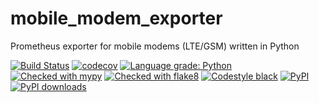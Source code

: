 # mobile_modem_exporter
Prometheus exporter for mobile modems (LTE/GSM) written in Python

[![Build Status](https://travis-ci.org/tykling/mobile_modem_exporter.svg?branch=master)](https://travis-ci.org/tykling/mobile_modem_exporter)
[![codecov](https://codecov.io/gh/tykling/mobile_modem_exporter/branch/master/graph/badge.svg)](https://codecov.io/gh/tykling/mobile_modem_exporter)
[![Language grade: Python](https://img.shields.io/lgtm/grade/python/g/tykling/mobile_modem_exporter.svg?logo=lgtm&logoWidth=18)](https://lgtm.com/projects/g/tykling/mobile_modem_exporter/context:python)
[![Checked with mypy](../docs/badges/mypy_badge.svg)](http://mypy-lang.org/)
[![Checked with flake8](../docs/badges/flake8-OK-green.svg)](http://flake8.pycqa.org/en/latest/)
[![Codestyle black](../docs/badges/black.svg)](https://github.com/psf/black/)
[![PyPI](https://img.shields.io/pypi/v/mobile_modem_exporter.svg)](https://pypi.org/project/mobile_modem_exporter/)
[![PyPI downloads](https://img.shields.io/pypi/dm/mobile_modem_exporter.svg)](https://pypi.org/project/mobile_modem_exporter/)
